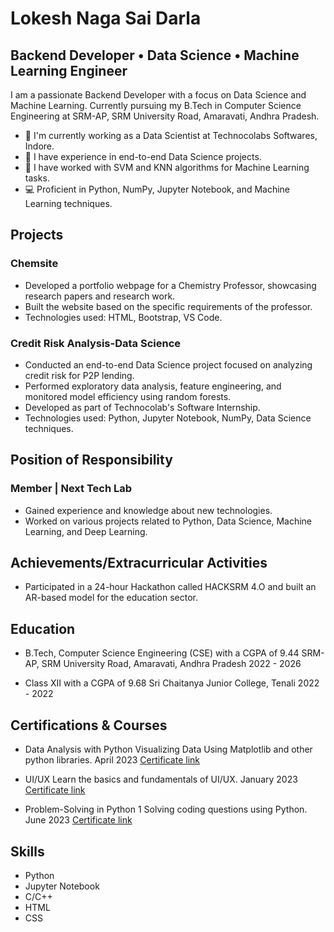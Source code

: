 # Lokesh Naga Sai Darla

## Backend Developer • Data Science • Machine Learning Engineer

I am a passionate Backend Developer with a focus on Data Science and Machine Learning. Currently pursuing my B.Tech in Computer Science Engineering at SRM-AP, SRM University Road, Amaravati, Andhra Pradesh.

- 🔭 I'm currently working as a Data Scientist at Technocolabs Softwares, Indore.
- 🌱 I have experience in end-to-end Data Science projects.
- 👯 I have worked with SVM and KNN algorithms for Machine Learning tasks.
- 💻 Proficient in Python, NumPy, Jupyter Notebook, and Machine Learning techniques.

## Projects

### Chemsite
- Developed a portfolio webpage for a Chemistry Professor, showcasing research papers and research work.
- Built the website based on the specific requirements of the professor.
- Technologies used: HTML, Bootstrap, VS Code.

### Credit Risk Analysis-Data Science
- Conducted an end-to-end Data Science project focused on analyzing credit risk for P2P lending.
- Performed exploratory data analysis, feature engineering, and monitored model efficiency using random forests.
- Developed as part of Technocolab's Software Internship.
- Technologies used: Python, Jupyter Notebook, NumPy, Data Science techniques.

## Position of Responsibility

### Member | Next Tech Lab
- Gained experience and knowledge about new technologies.
- Worked on various projects related to Python, Data Science, Machine Learning, and Deep Learning.

## Achievements/Extracurricular Activities

- Participated in a 24-hour Hackathon called HACKSRM 4.O and built an AR-based model for the education sector.

## Education

- B.Tech, Computer Science Engineering (CSE) with a CGPA of 9.44
  SRM-AP, SRM University Road, Amaravati, Andhra Pradesh
  2022 - 2026

- Class XII with a CGPA of 9.68
  Sri Chaitanya Junior College, Tenali
  2022 - 2022

## Certifications & Courses

- Data Analysis with Python
  Visualizing Data Using Matplotlib and other python libraries.
  April 2023
  [Certificate link](certificate-link)

- UI/UX
  Learn the basics and fundamentals of UI/UX.
  January 2023
  [Certificate link](certificate-link)

- Problem-Solving in Python 1
  Solving coding questions using Python.
  June 2023
  [Certificate link](certificate-link)

## Skills

- Python
- Jupyter Notebook
- C/C++
- HTML
- CSS
